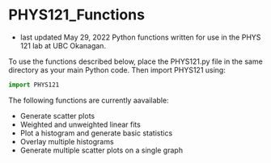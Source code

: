 # PHYS121_Functions
- last updated May 29, 2022
Python functions written for use in the PHYS 121 lab at UBC Okanagan.

To use the functions described below, place the PHYS121.py file in the same directory as your main Python code.  Then import PHYS121 using:
```python
import PHYS121
```

The following functions are currently aavailable:
* Generate scatter plots
* Weighted and unweighted linear fits
* Plot a histogram and generate basic statistics
* Overlay multiple histograms
* Generate multiple scatter plots on a single graph
